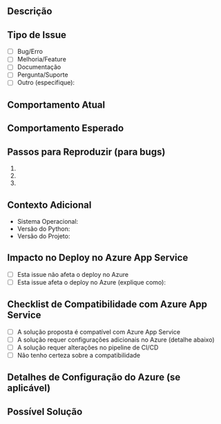 <!-- Preencha este template para criar uma issue. Remova seções que não se aplicam ao seu caso. -->

## Descrição
<!-- Descreva claramente o problema ou sugestão -->

## Tipo de Issue
<!-- Marque com um 'x' o tipo de issue [x] -->
- [ ] Bug/Erro
- [ ] Melhoria/Feature
- [ ] Documentação
- [ ] Pergunta/Suporte
- [ ] Outro (especifique): 

## Comportamento Atual
<!-- Descreva o que está acontecendo atualmente (para bugs) -->

## Comportamento Esperado
<!-- Descreva o que deveria acontecer -->

## Passos para Reproduzir (para bugs)
<!-- Forneça passos detalhados para reproduzir o problema -->
1.
2.
3.

## Contexto Adicional
<!-- Ambiente, versões, screenshots, logs, etc. -->
- Sistema Operacional: 
- Versão do Python: 
- Versão do Projeto: 

## Impacto no Deploy no Azure App Service
<!-- Descreva se e como esta issue afeta o deploy no Azure App Service -->
- [ ] Esta issue não afeta o deploy no Azure
- [ ] Esta issue afeta o deploy no Azure (explique como): 

## Checklist de Compatibilidade com Azure App Service
<!-- Para features/melhorias, verifique a compatibilidade -->
- [ ] A solução proposta é compatível com Azure App Service
- [ ] A solução requer configurações adicionais no Azure (detalhe abaixo)
- [ ] A solução requer alterações no pipeline de CI/CD
- [ ] Não tenho certeza sobre a compatibilidade

## Detalhes de Configuração do Azure (se aplicável)
<!-- Descreva quaisquer configurações específicas necessárias no Azure -->

## Possível Solução
<!-- Se você tem uma ideia de como resolver, compartilhe aqui -->
